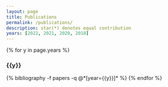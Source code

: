 ```yaml
---
layout: page
title: Publications
permalink: /publications/
description: star(*) denotes equal contribution
years: [2022, 2021, 2020, 2018]
---
```


{% for y in page.years %}
  <h3 class="year">{{y}}</h3>
  {% bibliography -f papers -q @*[year={{y}}]* %}
{% endfor %}
